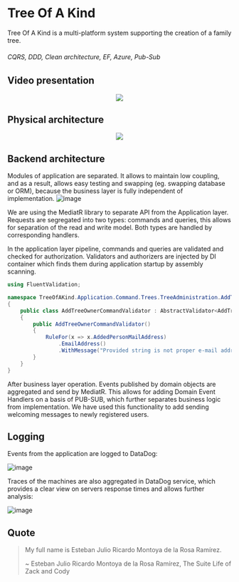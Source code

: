 # Tree Of A Kind 
Tree Of A Kind is a multi-platform system supporting the creation of a family tree.

###### CQRS, DDD, Clean architecture, EF, Azure, Pub-Sub

## Video presentation
<p align="center">
   <a href="https://youtu.be/yTk-M3A-ttQ"><img src="https://user-images.githubusercontent.com/32818862/107768831-5b75ae80-6d37-11eb-9f87-452d1185ba2e.png"></a>
</p>

## Physical architecture
<p align="center">
   <img src="https://user-images.githubusercontent.com/32818862/107770128-413cd000-6d39-11eb-874d-53b4d3d5e4a0.png">
</p>

## Backend architecture

Modules of application are separated. It allows to maintain low coupling, and as a result, allows easy testing and swapping (eg. swapping database or ORM), because the business layer is fully independent of implementation. 
![image](https://user-images.githubusercontent.com/32818862/115142108-373c9380-a040-11eb-8166-e7b8bc7f4ede.png)

We are using the MediatR library to separate API from the Application layer. 
Requests are segregated into two types: commands and queries, this allows for separation of the read and write model.
Both types are handled by corresponding handlers.

In the application layer pipeline, commands and queries are validated and checked for authorization. Validators and authorizers are injected by DI container which finds them during application startup by assembly scanning.
```csharp
using FluentValidation;

namespace TreeOfAKind.Application.Command.Trees.TreeAdministration.AddTreeOwner
{
    public class AddTreeOwnerCommandValidator : AbstractValidator<AddTreeOwnerCommand>
    {
        public AddTreeOwnerCommandValidator()
        {
            RuleFor(x => x.AddedPersonMailAddress)
                .EmailAddress()
                .WithMessage("Provided string is not proper e-mail address");
        }
    }
}
```

After business layer operation. Events published by domain objects are aggregated and send by MediatR.
This allows for adding Domain Event Handlers on a basis of PUB-SUB, which further separates business logic from implementation.
We have used this functionality to add sending welcoming messages to newly registered users.



## Logging

Events from the application are logged to DataDog:

![image](https://user-images.githubusercontent.com/32818862/115141971-83d39f00-a03f-11eb-87f5-b223211020d3.png)

Traces of the machines are also aggregated in DataDog service, which provides a clear view on servers response times and allows further analysis:

![image](https://user-images.githubusercontent.com/32818862/115141987-95b54200-a03f-11eb-8daa-7bd1dd8abd5f.png)

## Quote
> My full name is Esteban Julio Ricardo Montoya de la Rosa Ramírez.
>
> ~ Esteban Julio Ricardo Montoya de la Rosa Ramírez, The Suite Life of Zack and Cody
